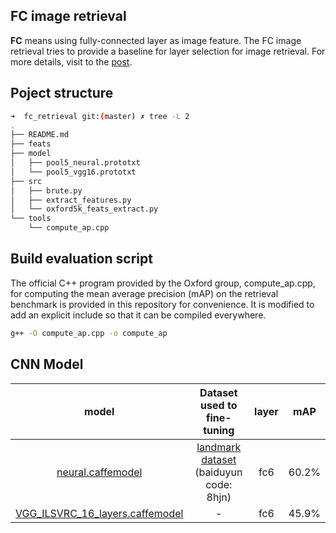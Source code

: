 ## FC image retrieval

**FC** means using fully-connected layer as image feature. The FC image retrieval tries to provide a baseline for layer selection for image retrieval. For more details, visit to the [post](http://yongyuan.name/blog/layer-selection-and-finetune-for-cbir.html).

## Poject structure

```sh
➜  fc_retrieval git:(master) ✗ tree -L 2
.
├── README.md
├── feats
├── model
│   ├── pool5_neural.prototxt
│   └── pool5_vgg16.prototxt
├── src
│   ├── brute.py
│   ├── extract_features.py
│   └── oxford5k_feats_extract.py
└── tools
    └── compute_ap.cpp
```

## Build evaluation script

The official C++ program provided by the Oxford group, compute_ap.cpp, for computing the mean average precision (mAP) on the retrieval benchmark is provided in this repository for convenience. It is modified to add an explicit include so that it can be compiled everywhere.

```sh
g++ -O compute_ap.cpp -o compute_ap
```

## CNN Model

model | Dataset used to fine-tuning | layer | mAP
:---:|:---:|:---:|:---:|
[neural.caffemodel](http://pan.baidu.com/s/1i44RRgx) | [landmark dataset](https://pan.baidu.com/s/1mit6Izm) (baiduyun code: 8hjn)| fc6 | 60.2%
[VGG_ILSVRC_16_layers.caffemodel](http://www.robots.ox.ac.uk/~vgg/software/very_deep/caffe/VGG_ILSVRC_16_layers.caffemodel) | - | fc6 | 45.9%
